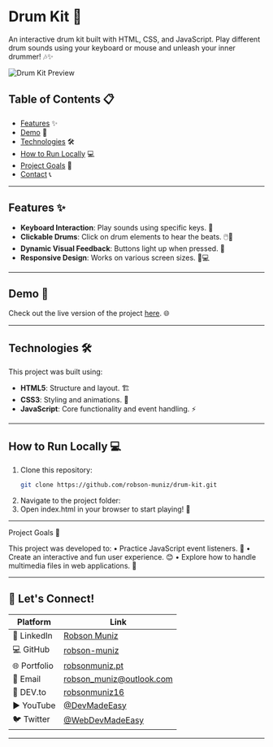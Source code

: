 # Drum Kit 🥁

An interactive drum kit built with HTML, CSS, and JavaScript. Play different drum sounds using your keyboard or mouse and unleash your inner drummer! 🎶✨

![Drum Kit Preview](https://via.placeholder.com/800x400)

## Table of Contents 📋

- [Features](#features) ✨
- [Demo](#demo) 🚀
- [Technologies](#technologies) 🛠️
- [How to Run Locally](#how-to-run-locally) 💻
- [Project Goals](#project-goals) 🎯
- [Contact](#contact) 📞

---

## Features ✨

- **Keyboard Interaction**: Play sounds using specific keys. 🎹
- **Clickable Drums**: Click on drum elements to hear the beats. 🖱️🥁
- **Dynamic Visual Feedback**: Buttons light up when pressed. 🌟
- **Responsive Design**: Works on various screen sizes. 📱💻

---

## Demo 🚀

Check out the live version of the project [here](https://nimble-rugelach-ebe329.netlify.app). 🌐

---

## Technologies 🛠️

This project was built using:

- **HTML5**: Structure and layout. 🏗️
- **CSS3**: Styling and animations. 🎨
- **JavaScript**: Core functionality and event handling. ⚡

---

## How to Run Locally 💻

1. Clone this repository:
   ```bash
   git clone https://github.com/robson-muniz/drum-kit.git
2.	Navigate to the project folder:
3.  Open index.html in your browser to start playing! 🥁

---
Project Goals 🎯

This project was developed to:
	•	Practice JavaScript event listeners. 🔔
	•	Create an interactive and fun user experience. 😊
	•	Explore how to handle multimedia files in web applications. 🎵

 ---

 ## 🤝 Let's Connect!

| Platform | Link |
|----------|------|
| 💼 LinkedIn | [Robson Muniz](https://www.linkedin.com/in/robson-muniz/) |
| 💻 GitHub | [robson-muniz](https://github.com/robson-muniz/) |
| 🌐 Portfolio | [robsonmuniz.pt](https://www.robsonmuniz.pt) |
| 📧 Email | [robson_muniz@outlook.com](mailto:robson_muniz@outlook.com) |
| 📝 DEV.to | [robsonmuniz16](https://dev.to/robsonmuniz16) |
| ▶️ YouTube | [@DevMadeEasy](https://www.youtube.com/@DevMadeEasy) |
| 🐦 Twitter | [@WebDevMadeEasy](https://x.com/WebDevMadeEasy) |

---

 

   
